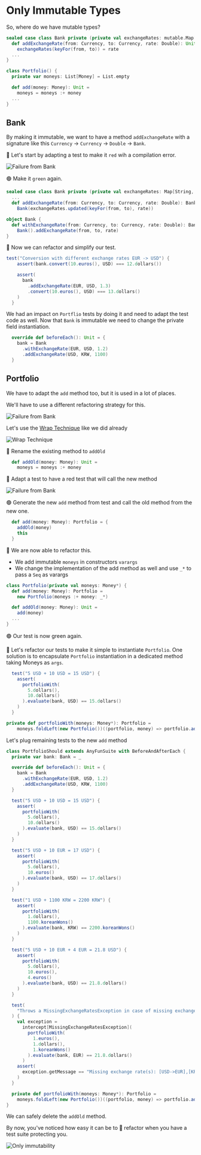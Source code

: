 # Only Immutable Types
So, where do we have mutable types?

```scala
sealed case class Bank private (private val exchangeRates: mutable.Map[String, Double] = mutable.Map()) {
  def addExchangeRate(from: Currency, to: Currency, rate: Double): Unit =
    exchangeRates(keyFor(from, to)) = rate
  ...
}

class Portfolio() {
  private var moneys: List[Money] = List.empty

  def add(money: Money): Unit =
    moneys = moneys :+ money
  ...
}
```

## Bank
By making it immutable, we want to have a method `addExchangeRate` with a signature like this `Currency` -> `Currency` -> `Double` -> `Bank`.

:red_circle: Let's start by adapting a test to make it `red` wih a compilation error.

![Failure from Bank](img/immutable-types-bank.png)

:green_circle: Make it `green` again.

```scala
sealed case class Bank private (private val exchangeRates: Map[String, Double] = Map.empty) {
  ...
  def addExchangeRate(from: Currency, to: Currency, rate: Double): Bank =
    Bank(exchangeRates.updated(keyFor(from, to), rate))

object Bank {
  def withExchangeRate(from: Currency, to: Currency, rate: Double): Bank =
    Bank().addExchangeRate(from, to, rate)
}
```

:large_blue_circle: Now we can refactor and simplify our test.

```scala
test("Conversion with different exchange rates EUR -> USD") {
    assert(bank.convert(10.euros(), USD) === 12.dollars())

    assert(
      bank
        .addExchangeRate(EUR, USD, 1.3)
        .convert(10.euros(), USD) === 13.dollars()
    )
  }
```

We had an impact on `Portflio` tests by doing it and need to adapt the test code as well. Now that `Bank` is immutable we need to change the private field instantiation.

```scala
  override def beforeEach(): Unit = {
    bank = Bank
      .withExchangeRate(EUR, USD, 1.2)
      .addExchangeRate(USD, KRW, 1100)
  }
```

## Portfolio
We have to adapt the `add` method too, but it is used in a lot of places.

We'll have to use a different refactoring strategy for this.

![Failure from Bank](img/immutable-types-portfolio-add.png)

Let's use the [Wrap Technique](https://understandlegacycode.com/blog/key-points-of-working-effectively-with-legacy-code/#2-the-wrap-technique) like we did already

![Wrap Technique](img/immutable-types-wrap-technique.png)

:large_blue_circle: Rename the existing method to `addOld`

```scala
  def addOld(money: Money): Unit =
    moneys = moneys :+ money
```

:red_circle: Adapt a test to have a red test that will call the new method

![Failure from Bank](img/immutable-types-portfolio.png)

:green_circle: Generate the new `add` method from test and call the old method from the new one.
  
```scala
  def add(money: Money): Portfolio = {
    addOld(money)
    this
  }
```

:large_blue_circle: We are now able to refactor this.
- We add immutable `moneys` in constructors `varargs`
- We change the implementation of the add method as well and use `_*` to pass a `Seq` as varargs

```scala
class Portfolio(private val moneys: Money*) {
  def add(money: Money): Portfolio =
    new Portfolio(moneys :+ money: _*)

  def addOld(money: Money): Unit =
    add(money)
  ...
}
```

:green_circle: Our test is now green again.

:large_blue_circle: Let's refactor our tests to make it simple to instantiate `Portfolio`. One solution is to encapsulate `Portfolio` instantiation in a dedicated method taking Moneys as `args`.

```scala
  test("5 USD + 10 USD = 15 USD") {
    assert(
      portfolioWith(
        5.dollars(),
        10.dollars()
      ).evaluate(bank, USD) == 15.dollars()
    )
  }

private def portfolioWith(moneys: Money*): Portfolio =
    moneys.foldLeft(new Portfolio())((portfolio, money) => portfolio.add(money))
```

Let's plug remaining tests to the new `add` method

````scala
class PortfolioShould extends AnyFunSuite with BeforeAndAfterEach {
  private var bank: Bank = _

  override def beforeEach(): Unit = {
    bank = Bank
      .withExchangeRate(EUR, USD, 1.2)
      .addExchangeRate(USD, KRW, 1100)
  }

  test("5 USD + 10 USD = 15 USD") {
    assert(
      portfolioWith(
        5.dollars(),
        10.dollars()
      ).evaluate(bank, USD) == 15.dollars()
    )
  }

  test("5 USD + 10 EUR = 17 USD") {
    assert(
      portfolioWith(
        5.dollars(),
        10.euros()
      ).evaluate(bank, USD) == 17.dollars()
    )
  }

  test("1 USD + 1100 KRW = 2200 KRW") {
    assert(
      portfolioWith(
        1.dollars(),
        1100.koreanWons()
      ).evaluate(bank, KRW) == 2200.koreanWons()
    )
  }

  test("5 USD + 10 EUR + 4 EUR = 21.8 USD") {
    assert(
      portfolioWith(
        5.dollars(),
        10.euros(),
        4.euros()
      ).evaluate(bank, USD) == 21.8.dollars()
    )
  }

  test(
    "Throws a MissingExchangeRatesException in case of missing exchange rates"
  ) {
    val exception =
      intercept[MissingExchangeRatesException](
        portfolioWith(
          1.euros(),
          1.dollars(),
          1.koreanWons()
        ).evaluate(bank, EUR) == 21.8.dollars()
      )
    assert(
      exception.getMessage == "Missing exchange rate(s): [USD->EUR],[KRW->EUR]"
    )
  }

  private def portfolioWith(moneys: Money*): Portfolio =
    moneys.foldLeft(new Portfolio())((portfolio, money) => portfolio.add(money))
}
````

We can safely delete the `addOld` method.

By now, you've noticed how easy it can be to :large_blue_circle: refactor when you have a test suite protecting you.

![Only immutability](../../docs/img/immutable.png)